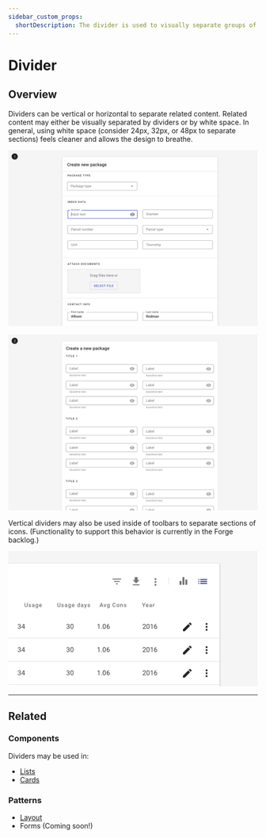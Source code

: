 ```yaml
---
sidebar_custom_props:
  shortDescription: The divider is used to visually separate groups of content within a section.
---
```


# Divider

<ComponentVisual
  figmaUrl=""
  storybookUrl="https://forge.tylerdev.io/main/?path=/story/components-divider--default" />

## Overview

Dividers can be vertical or horizontal to separate related content. Related content may either be visually separated by dividers or by white space. In general, using white space (consider 24px, 32px, or 48px to separate sections) feels cleaner and allows the design to breathe. 

<ImageBlock padded={false} caption="1. Complex content is visually separated with dividers." >

![Image of a form using dividers to separate sections.](./images/dividers-form.png)

</ImageBlock>

<ImageBlock padded={false} caption="2. Simpler content - groups of form fields - are visually separated with white space.">

![Image of a form using white space to separate sections.](./images/white-space-form.png)

</ImageBlock>

Vertical dividers may also be used inside of toolbars to separate sections of icons. (Functionality to support this behavior is currently in the Forge backlog.)

<ImageBlock padded={false}>

![Image of a vertical divider inside of a toolbar.](./images/toolbar-divider.png)

</ImageBlock>

---

## Related

### Components

Dividers may be used in:

- [Lists](/components/lists/list)
- [Cards](/components/cards/card)

### Patterns

- [Layout](/core-patterns/layout/intro)
- Forms (Coming soon!)
